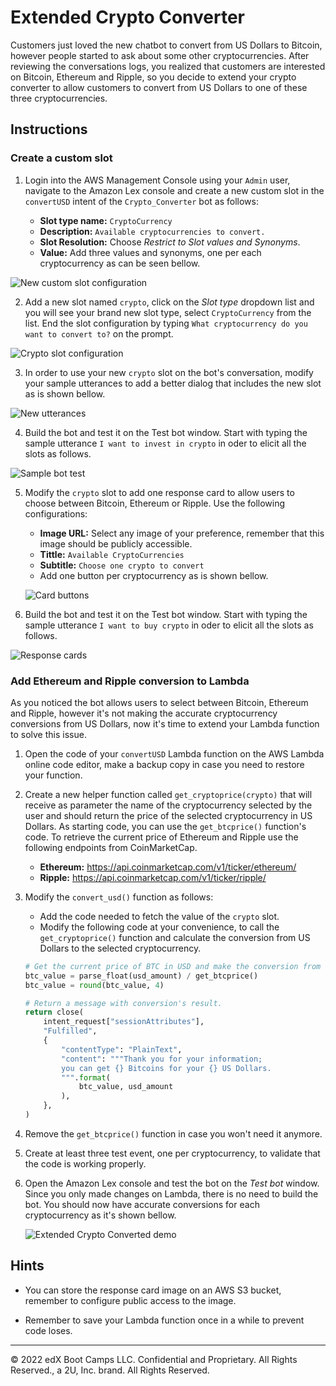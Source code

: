 # Extended Crypto Converter

Customers just loved the new chatbot to convert from US Dollars to Bitcoin, however people started to ask about some other cryptocurrencies. After reviewing the conversations logs, you realized that customers are interested on Bitcoin, Ethereum and Ripple, so you decide to extend your crypto converter to allow customers to convert from US Dollars to one of these three cryptocurrencies.

## Instructions

### Create a custom slot

1. Login into the AWS Management Console using your `Admin` user, navigate to the Amazon Lex console and create a new custom slot in the `convertUSD` intent of the `Crypto_Converter` bot as follows:

    * **Slot type name:** `CryptoCurrency`
    * **Description:** `Available cryptocurrencies to convert.`
    * **Slot Resolution:** Choose _Restrict to Slot values and Synonyms_.
    * **Value:** Add three values and synonyms, one per each cryptocurrency as can be seen bellow.

  ![New custom slot configuration](Images/configure-new-slot-type.png)

2. Add a new slot named `crypto`, click on the _Slot type_ dropdown list and you will see your brand new slot type, select `CryptoCurrency` from the list. End the slot configuration by typing `What cryptocurrency do you want to convert to?` on the prompt.

![Crypto slot configuration](Images/add-crypto-slot.png)

3. In order to use your new `crypto` slot on the bot's conversation, modify your sample utterances to add a better dialog that includes the new slot as is shown bellow.

![New utterances](Images/new-crypto-utterances.png)

4. Build the bot and test it on the Test bot window. Start with typing the sample utterance `I want to invest in crypto` in oder to elicit all the slots as follows.

![Sample bot test](Images/custom_slots_1.gif)

5. Modify the `crypto` slot to add one response card to allow users to choose between Bitcoin, Ethereum or Ripple. Use the following configurations:

    * **Image URL:** Select any image of your preference, remember that this image should be publicly accessible.
    * **Tittle:** `Available CryptoCurrencies`
    * **Subtitle:** `Choose one crypto to convert`
    * Add one button per cryptocurrency as is shown bellow.

    ![Card buttons](Images/card-slot-values.png)

6. Build the bot and test it on the Test bot window. Start with typing the sample utterance `I want to buy crypto` in oder to elicit all the slots as follows.

![Response cards](Images/custom_slots_cards.gif)

### Add Ethereum and Ripple conversion to Lambda

As you noticed the bot allows users to select between Bitcoin, Ethereum and Ripple, however it's not making the accurate cryptocurrency conversions from US Dollars, now it's time to extend your Lambda function to solve this issue.

1. Open the code of your `convertUSD` Lambda function on the AWS Lambda online code editor, make a backup copy in case you need to restore your function.

2. Create a new helper function called `get_cryptoprice(crypto)` that will receive as parameter the name of the cryptocurrency selected by the user and should return the price of the selected cryptocurrency in US Dollars. As starting code, you can use the `get_btcprice()` function's code. To retrieve the current price of Ethereum and Ripple use the following endpoints from CoinMarketCap.

    * **Ethereum:** https://api.coinmarketcap.com/v1/ticker/ethereum/
    * **Ripple:** https://api.coinmarketcap.com/v1/ticker/ripple/

3. Modify the `convert_usd()` function as follows:

    * Add the code needed to fetch the value of the `crypto` slot.
    * Modify the following code at your convenience, to call the `get_cryptoprice()` function and calculate the conversion from US Dollars to the selected cryptocurrency.

    ```python
    # Get the current price of BTC in USD and make the conversion from USD to BTC.
    btc_value = parse_float(usd_amount) / get_btcprice()
    btc_value = round(btc_value, 4)

    # Return a message with conversion's result.
    return close(
        intent_request["sessionAttributes"],
        "Fulfilled",
        {
            "contentType": "PlainText",
            "content": """Thank you for your information;
            you can get {} Bitcoins for your {} US Dollars.
            """.format(
                btc_value, usd_amount
            ),
        },
    )
    ```

4. Remove the `get_btcprice()` function in case you won't need it anymore.

5. Create at least three test event, one per cryptocurrency, to validate that the code is working properly.

6. Open the Amazon Lex console and test the bot on the _Test bot_ window. Since you only made changes on Lambda, there is no need to build the bot. You should now have accurate conversions for each cryptocurrency as it's shown bellow.

    ![Extended Crypto Converted demo](Images/crypto_converter_extended.gif)

## Hints

* You can store the response card image on an AWS S3 bucket, remember to configure public access to the image.

* Remember to save your Lambda function once in a while to prevent code loses.

---
© 2022 edX Boot Camps LLC. Confidential and Proprietary. All Rights Reserved., a 2U, Inc. brand. All Rights Reserved.
